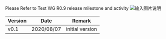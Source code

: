 Please Refer to Test WG R0.9 release milestone and activity
![输入图片说明](https://images.gitee.com/uploads/images/2020/0807/100529_57bdae28_7624512.png "测试工作组流程-v0.1.png")

| Version | Date       | Remark          |
|---------|------------|-----------------|
| v0.1    | 2020/08/07 | initial version |
